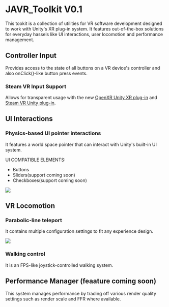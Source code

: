 # JAVR_Toolkit V0.1
This tookit is a collection of utilities for VR software development designed to work with Unity's XR plug-in system. It features out-of-the-box solutions for everyday hassels like UI interactions, user locomotion and performance management. 

## Controller Input

Provides access to the state of all buttons on a VR device's controller and also onClick()-like button press events.

### Steam VR Input Support

Allows for transparent usage with the new [OpenXR Unity XR plug-in](https://github.com/ValveSoftware/unity-xr-plugin) and [Steam VR Unity plug-in](https://github.com/ValveSoftware/steamvr_unity_plugin/releases/tag/2.6.0b4Integration).

## UI Interactions
### Physics-based UI pointer interactions
It features a world space pointer that can interact with Unity's built-in UI system.

UI COMPATIBLE ELEMENTS:
* Buttons
* Sliders(support coming soon)
* Checkboxes(support coming soon)

![](https://jacdeveloper.com/images/JAVR_2_opt.gif)

## VR Locomotion

### Parabolic-line teleport
It contains multiple configuration settings to fit any experience design.

![](https://jacdeveloper.com/images/JAVR_3.gif)

### Walking control
It is an FPS-like joystick-controlled walking system.

## Performance Manager (feaature coming soon)
This system manages performance by trading off various render quality settings such as render scale and FFR where available.
